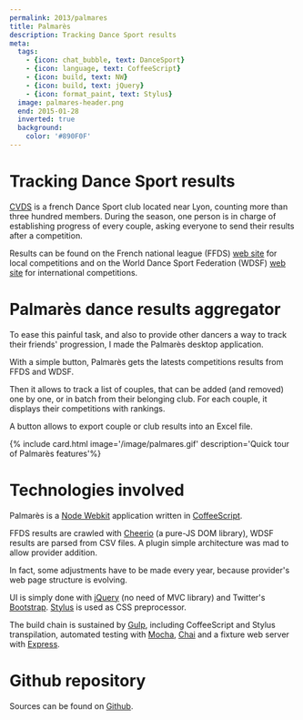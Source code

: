 ```yaml
---
permalink: 2013/palmares
title: Palmarès
description: Tracking Dance Sport results
meta:
  tags: 
    - {icon: chat_bubble, text: DanceSport}
    - {icon: language, text: CoffeeScript}
    - {icon: build, text: NW}
    - {icon: build, text: jQuery}
    - {icon: format_paint, text: Stylus}
  image: palmares-header.png
  end: 2015-01-28
  inverted: true
  background: 
    color: '#890F0F'
---
```


# Tracking Dance Sport results

[CVDS][1] is a french Dance Sport club located near Lyon, counting more than three hundred members.
During the season, one person is in charge of establishing progress of every couple, asking everyone to send their results after a competition.

Results can be found on the French national league (FFDS) [web site][2] for local competitions and on the World Dance Sport Federation (WDSF) [web site][3] for international competitions.

# Palmarès dance results aggregator

To ease this painful task, and also to provide other dancers a way to track their friends\' progression, I made the Palmarès desktop application.

With a simple button, Palmarès gets the latests competitions results from FFDS and WDSF.

Then it allows to track a list of couples, that can be added (and removed) one by one, or in batch from their belonging club.
For each couple, it displays their competitions with rankings.

A button allows to export couple or club results into an Excel file.

{% include card.html image='/image/palmares.gif' description='Quick tour of Palmarès features'%}

# Technologies involved

Palmarès is a [Node Webkit][4] application written in [CoffeeScript][5].
 
FFDS results are crawled with [Cheerio][6] (a pure-JS DOM library), WDSF results are parsed from CSV files.
A plugin simple architecture was mad to allow provider addition.

In fact, some adjustments have to be made every year, because provider's web page structure is evolving. 

UI is simply done with [jQuery][7] (no need of MVC library) and Twitter's [Bootstrap][8]. [Stylus][9] is used as CSS preprocessor.

The build chain is sustained by [Gulp][10], including CoffeeScript and Stylus transpilation, automated testing with [Mocha][11], [Chai][12] and a fixture web server with [Express][13].

# Github repository

Sources can be found on [Github](https://github.com/feugy/palmares).


[1]: http://www.ecolededanseribas.com/
[2]: http://dansesportive.ffdanse.fr/compet-resultats.php
[3]: https://www.worlddancesport.org/Calendar/Competition/Results
[4]: http://nwjs.io/
[5]: http://coffeescript.org/
[6]: https://github.com/cheeriojs/cheerio
[7]: http://jquery.com/
[8]: http://getbootstrap.com/
[9]: http://learnboost.github.io/stylus/
[10]: http://gulpjs.com/
[11]: http://mochajs.org/
[12]: http://chaijs.com/
[13]: http://expressjs.com/
